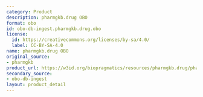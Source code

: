 ```yaml
---
category: Product
description: pharmgkb.drug OBO
format: obo
id: obo-db-ingest.pharmgkb.drug.obo
license:
  id: https://creativecommons.org/licenses/by-sa/4.0/
  label: CC-BY-SA-4.0
name: pharmgkb.drug OBO
original_source:
- pharmgkb
product_url: https://w3id.org/biopragmatics/resources/pharmgkb.drug/pharmgkb.drug.obo
secondary_source:
- obo-db-ingest
layout: product_detail
---
```


